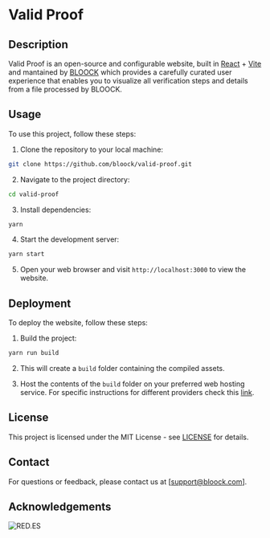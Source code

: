 # Valid Proof

## Description

Valid Proof is an open-source and configurable website, built in [React](https://react.dev/) + [Vite](https://vitejs.dev/) and mantained by [BLOOCK](https://www.bloock.com/) which provides a carefully curated user experience that enables you to visualize all verification steps and details from a file processed by BLOOCK.

## Usage

To use this project, follow these steps:

1. Clone the repository to your local machine:

```bash
git clone https://github.com/bloock/valid-proof.git
```

2. Navigate to the project directory:

```bash
cd valid-proof
```

3. Install dependencies:

```bash
yarn
```

4. Start the development server:

```bash
yarn start
```

5. Open your web browser and visit `http://localhost:3000` to view the website.

## Deployment

To deploy the website, follow these steps:

1. Build the project:

```bash
yarn run build
```

2. This will create a `build` folder containing the compiled assets.

3. Host the contents of the `build` folder on your preferred web hosting service. For specific instructions for different providers check this [link](https://vitejs.dev/guide/static-deploy).

## License

This project is licensed under the MIT License - see [LICENSE](LICENSE) for details.

## Contact

For questions or feedback, please contact us at [support@bloock.com].

## Acknowledgements

![RED.ES](/public/logos-redes.png)
